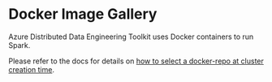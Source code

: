 # Docker Image Gallery
Azure Distributed Data Engineering Toolkit uses Docker containers to run Spark. 

Please refer to the docs for details on [how to select a docker-repo at cluster creation time](../docs/12-docker-image.md).
